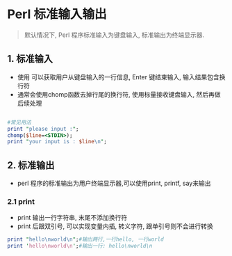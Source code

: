 # Perl 标准输入输出
> 默认情况下, Perl 程序标准输入为键盘输入, 标准输出为终端显示器.


## 1. 标准输入
* 使用<STDIN> 可以获取用户从键盘输入的一行信息, Enter 键结束输入, 输入结果包含换行符
* 通常会使用chomp函数去掉行尾的换行符, 使用标量接收键盘输入, 然后再做后续处理

```perl

#常见用法
print "please input :";
chomp($line=<STDIN>);
print "your input is : $line\n";

```


## 2. 标准输出
* perl 程序的标准输出为用户终端显示器,可以使用print, printf, say来输出

### 2.1 print 
* print 输出一行字符串, 末尾不添加换行符
* print 后跟双引号, 可以实现变量内插, 转义字符, 跟单引号则不会进行转换

```perl
print "hello\nworld\n";#输出两行,一行hello, 一行world
print 'hello\nworld\n';#输出一行: hello\nworld\n
```


